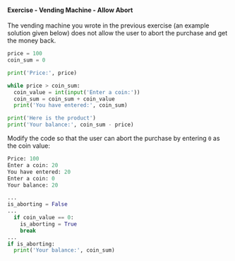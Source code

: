#### Exercise - Vending Machine - Allow Abort

The vending machine you wrote in the previous exercise (an example solution given below) does not allow the user to abort the purchase and get the money back.
```python
price = 100
coin_sum = 0

print('Price:', price)

while price > coin_sum:
  coin_value = int(input('Enter a coin:'))
  coin_sum = coin_sum + coin_value
  print('You have entered:', coin_sum)

print('Here is the product')
print('Your balance:', coin_sum - price)
```

Modify the code so that the user can abort the purchase by entering `0` as the coin value:

```python
Price: 100
Enter a coin: 20
You have entered: 20
Enter a coin: 0
Your balance: 20
```

<panel type="seamless" header=":bulb: see hint">

```python
...
is_aborting = False
...
  if coin_value == 0:
    is_aborting = True
    break
... 
if is_aborting:
  print('Your balance:', coin_sum)
```

</panel>